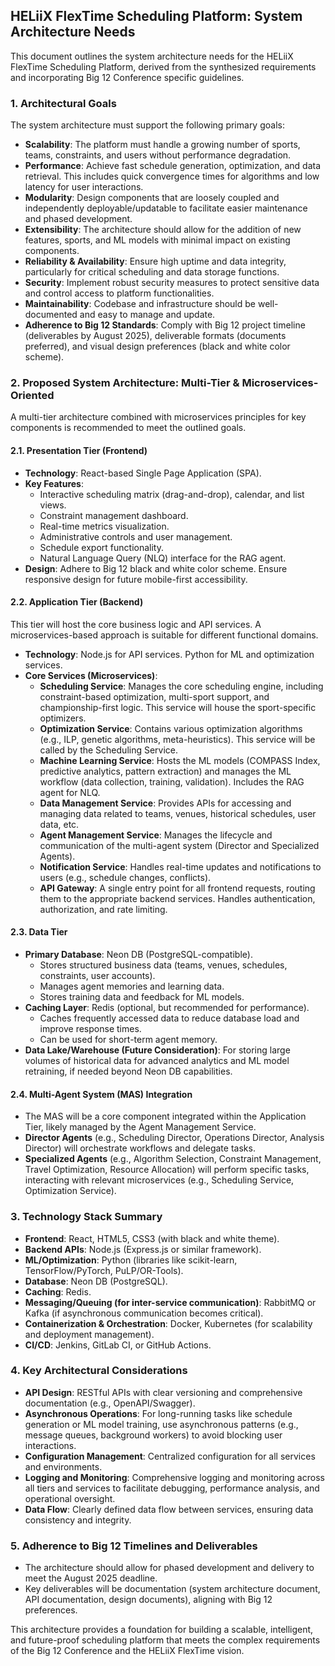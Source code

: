 ## HELiiX FlexTime Scheduling Platform: System Architecture Needs

This document outlines the system architecture needs for the HELiiX FlexTime Scheduling Platform, derived from the synthesized requirements and incorporating Big 12 Conference specific guidelines.

### 1. Architectural Goals

The system architecture must support the following primary goals:

-   **Scalability**: The platform must handle a growing number of sports, teams, constraints, and users without performance degradation.
-   **Performance**: Achieve fast schedule generation, optimization, and data retrieval. This includes quick convergence times for algorithms and low latency for user interactions.
-   **Modularity**: Design components that are loosely coupled and independently deployable/updatable to facilitate easier maintenance and phased development.
-   **Extensibility**: The architecture should allow for the addition of new features, sports, and ML models with minimal impact on existing components.
-   **Reliability & Availability**: Ensure high uptime and data integrity, particularly for critical scheduling and data storage functions.
-   **Security**: Implement robust security measures to protect sensitive data and control access to platform functionalities.
-   **Maintainability**: Codebase and infrastructure should be well-documented and easy to manage and update.
-   **Adherence to Big 12 Standards**: Comply with Big 12 project timeline (deliverables by August 2025), deliverable formats (documents preferred), and visual design preferences (black and white color scheme).

### 2. Proposed System Architecture: Multi-Tier & Microservices-Oriented

A multi-tier architecture combined with microservices principles for key components is recommended to meet the outlined goals.

#### 2.1. Presentation Tier (Frontend)

-   **Technology**: React-based Single Page Application (SPA).
-   **Key Features**:
    -   Interactive scheduling matrix (drag-and-drop), calendar, and list views.
    -   Constraint management dashboard.
    -   Real-time metrics visualization.
    -   Administrative controls and user management.
    -   Schedule export functionality.
    -   Natural Language Query (NLQ) interface for the RAG agent.
-   **Design**: Adhere to Big 12 black and white color scheme. Ensure responsive design for future mobile-first accessibility.

#### 2.2. Application Tier (Backend)

This tier will host the core business logic and API services. A microservices-based approach is suitable for different functional domains.

-   **Technology**: Node.js for API services. Python for ML and optimization services.
-   **Core Services (Microservices)**:
    -   **Scheduling Service**: Manages the core scheduling engine, including constraint-based optimization, multi-sport support, and championship-first logic. This service will house the sport-specific optimizers.
    -   **Optimization Service**: Contains various optimization algorithms (e.g., ILP, genetic algorithms, meta-heuristics). This service will be called by the Scheduling Service.
    -   **Machine Learning Service**: Hosts the ML models (COMPASS Index, predictive analytics, pattern extraction) and manages the ML workflow (data collection, training, validation). Includes the RAG agent for NLQ.
    -   **Data Management Service**: Provides APIs for accessing and managing data related to teams, venues, historical schedules, user data, etc.
    -   **Agent Management Service**: Manages the lifecycle and communication of the multi-agent system (Director and Specialized Agents).
    -   **Notification Service**: Handles real-time updates and notifications to users (e.g., schedule changes, conflicts).
    -   **API Gateway**: A single entry point for all frontend requests, routing them to the appropriate backend services. Handles authentication, authorization, and rate limiting.

#### 2.3. Data Tier

-   **Primary Database**: Neon DB (PostgreSQL-compatible).
    -   Stores structured business data (teams, venues, schedules, constraints, user accounts).
    -   Manages agent memories and learning data.
    -   Stores training data and feedback for ML models.
-   **Caching Layer**: Redis (optional, but recommended for performance).
    -   Caches frequently accessed data to reduce database load and improve response times.
    -   Can be used for short-term agent memory.
-   **Data Lake/Warehouse (Future Consideration)**: For storing large volumes of historical data for advanced analytics and ML model retraining, if needed beyond Neon DB capabilities.

#### 2.4. Multi-Agent System (MAS) Integration

-   The MAS will be a core component integrated within the Application Tier, likely managed by the Agent Management Service.
-   **Director Agents** (e.g., Scheduling Director, Operations Director, Analysis Director) will orchestrate workflows and delegate tasks.
-   **Specialized Agents** (e.g., Algorithm Selection, Constraint Management, Travel Optimization, Resource Allocation) will perform specific tasks, interacting with relevant microservices (e.g., Scheduling Service, Optimization Service).

### 3. Technology Stack Summary

-   **Frontend**: React, HTML5, CSS3 (with black and white theme).
-   **Backend APIs**: Node.js (Express.js or similar framework).
-   **ML/Optimization**: Python (libraries like scikit-learn, TensorFlow/PyTorch, PuLP/OR-Tools).
-   **Database**: Neon DB (PostgreSQL).
-   **Caching**: Redis.
-   **Messaging/Queuing (for inter-service communication)**: RabbitMQ or Kafka (if asynchronous communication becomes critical).
-   **Containerization & Orchestration**: Docker, Kubernetes (for scalability and deployment management).
-   **CI/CD**: Jenkins, GitLab CI, or GitHub Actions.

### 4. Key Architectural Considerations

-   **API Design**: RESTful APIs with clear versioning and comprehensive documentation (e.g., OpenAPI/Swagger).
-   **Asynchronous Operations**: For long-running tasks like schedule generation or ML model training, use asynchronous patterns (e.g., message queues, background workers) to avoid blocking user interactions.
-   **Configuration Management**: Centralized configuration for all services and environments.
-   **Logging and Monitoring**: Comprehensive logging and monitoring across all tiers and services to facilitate debugging, performance analysis, and operational oversight.
-   **Data Flow**: Clearly defined data flow between services, ensuring data consistency and integrity.

### 5. Adherence to Big 12 Timelines and Deliverables

-   The architecture should allow for phased development and delivery to meet the August 2025 deadline.
-   Key deliverables will be documentation (system architecture document, API documentation, design documents), aligning with Big 12 preferences.

This architecture provides a foundation for building a scalable, intelligent, and future-proof scheduling platform that meets the complex requirements of the Big 12 Conference and the HELiiX FlexTime vision.
